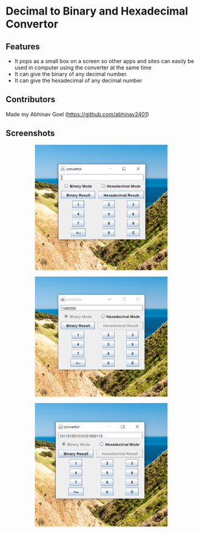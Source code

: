 # Decimal to Binary and Hexadecimal Convertor

## Features
- It pops as a small box on a screen so other apps and sites can easily be used in computer using the converter at the same time
- It can give the binary of any  decimal number.
- It can give the hexadecimal of any decimal number

## Contributors
Made my Abhinav Goel (https://github.com/abhinav2401) 

## Screenshots
<p align="center">
  <img src=".idea/1.png" width="350" title="Repository">
  </p>
  <p align="center">
  <img src=".idea/2.png" width="350" title="Login">
</p>
<p align="center">
  <img src=".idea/3.png" width="350" title="Upload">
  </p>

 
